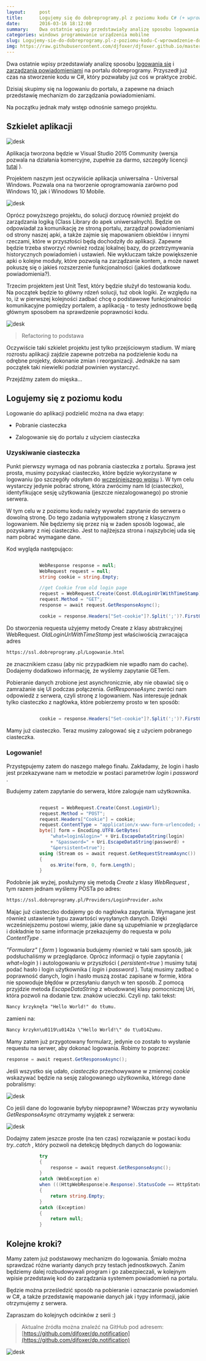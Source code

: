```yaml
---
layout:     post
title:      Logujemy się do dobreprogramy.pl z poziomu kodu C# (+ wprowadzenie do projektu)
date:       2016-03-16 18:12:00
summary:    Dwa ostatnie wpisy przedstawiały analizę sposobu logowania się  i zarządzania powiadomieniami  na portalu dobreprogramy. Przyszedł już czas na stworzenie kodu w C#, który pozwałaby już coś w praktyce zrobić.Dzisiaj skupimy się na logowaniu do portalu, a zapewne na dniach przedstawię mechanizm do zarządzania powiadomieniami. Na początku jednak mały wstęp odnośnie samego projektu.Szkielet aplikacji<...
categories: windows programowanie urządzenia mobilne
slug: Logujemy-sie-do-dobreprogramy.pl-z-poziomu-kodu-C-wprowadzenie-do-projektu,71411.html
img: https://raw.githubusercontent.com/djfoxer/djfoxer.github.io/master/_img/2016-3-16-_67_/g_-_-x-_-_-_x20160315224532_0.png
---
```




Dwa ostatnie wpisy przedstawiały analizę sposobu [logowania się](http://www.dobreprogramy.pl/djfoxer/Analiza-logowania-do-portalu-dobreprogramy.pl-uzyskujemy-dostep-do-zasobow-uzytkownika,71265.html)  i [zarządzania powiadomieniami](http://www.dobreprogramy.pl/djfoxer/Analizujemy-kod-portalu-dobreprogramy.pl-czyli-jak-dziala-system-powiadomien,71145.html)  na portalu dobreprogramy. Przyszedł już czas na stworzenie kodu w C#, który pozwałaby już coś w praktyce zrobić.

Dzisiaj skupimy się na logowaniu do portalu, a zapewne na dniach przedstawię mechanizm do zarządzania powiadomieniami. 

Na początku jednak mały wstęp odnośnie samego projektu.



## Szkielet aplikacji

 



![desk](https://raw.githubusercontent.com/djfoxer/djfoxer.github.io/master/_img/2016-3-16-_67_/g_-_-x-_-_-_x20160315224532_0.png)



Aplikacja tworzona będzie w Visual Studio 2015 Community (wersja pozwala na działania komercyjne, zupełnie za darmo, szczegóły licencji [tutaj](https://www.visualstudio.com/support/legal/mt171547) ).



Projektem naszym jest oczywiście aplikacja uniwersalna - Universal Windows. Pozwala ona na tworzenie oprogramowania zarówno pod Windows 10, jak i Winodows 10 Mobile.



![desk](https://raw.githubusercontent.com/djfoxer/djfoxer.github.io/master/_img/2016-3-16-_67_/g_-_-x-_-_-_x20160315224532_1.png)



Oprócz powyższego projektu, do solucji dorzucę również projekt do zarządzania logiką (Class Library do apek uniwersalnych). Będzie on odpowiadał za komunikację ze stroną portalu, zarządzał powiadomieniami od strony naszej apki, a także zajmie się mapowaniem obiektów i innymi rzeczami, które w przyszłości będą dochodziły do aplikacji. Zapewne będzie trzeba stworzyć również rodzaj lokalnej bazy, do przetrzymywania historycznych powiadomień i ustawień. Nie wykluczam także powiększenie apki o kolejne moduły, które pozwolą na zarządzanie kontem, a może nawet pokuszę się o jakieś rozszerzenie funkcjonalności (jakieś dodatkowe powiadomienia?).

Trzecim projektem jest Unit Test, który będzie służył do testowania kodu. Na początek będzie to główny rdzeń solucji, tuż obok logiki. Ze względu na to, iż w pierwszej kolejności zadbać chcę o podstawowe funkcjonalności komunikacyjne pomiędzy portalem, a aplikacją - to testy jednostkowe będą głównym sposobem na sprawdzenie poprawności kodu.



![desk](https://raw.githubusercontent.com/djfoxer/djfoxer.github.io/master/_img/2016-3-16-_67_/g_-_-x-_-_-_x20160315224647_0.PNG)





> Refactoring to podstawa


Oczywiście taki szkielet projektu jest tylko przejściowym stadium. W miarę rozrostu aplikacji zajdzie zapewne potrzeba na podzielenie kodu na odrębne projekty, dokonanie zmian i reorganizacji. Jednakże na sam początek taki niewielki podział powinien wystarczyć.

Przejdźmy zatem do mięska...



## Logujemy się z poziomu kodu



Logowanie do aplikacji podzielić można na dwa etapy:




  * Pobranie ciasteczka

  * Zalogowanie się do portalu z użyciem ciasteczka






### Uzyskiwanie ciasteczka

 

Punkt pierwszy wymaga od nas pobrania ciasteczka z portalu. Sprawa jest prosta, musimy pozyskać ciasteczko, które będzie wykorzystane w logowaniu (po szczegóły odsyłam do [wcześniejszego wpisu](http://www.dobreprogramy.pl/djfoxer/Analiza-logowania-do-portalu-dobreprogramy.pl-uzyskujemy-dostep-do-zasobow-uzytkownika,71265.html) ). W tym celu wystarczy jedynie pobrać stronę, która zwrócimy nam Id (ciasteczko), identyfikujące sesję użytkowania (jeszcze niezalogowanego) po stronie serwera.

W tym celu w z poziomu kodu należy wywołać zapytanie do serwera o dowolną stronę. Do tego zadania wytypowałem stronę z klasycznym logowaniem. Nie będziemy się przez nią w żaden sposób logować, ale pozyskamy z niej ciasteczko. Jest to najlżejsza strona i najszybciej uda się nam pobrać wymagane dane.

Kod wygląda następująco:



```csharp

            WebResponse response = null;
            WebRequest request = null;
            string cookie = string.Empty;

            //get Cookie from old login page
            request = WebRequest.Create(Const.OldLoginUrlWithTimeStamp);
            request.Method = "GET";
            response = await request.GetResponseAsync();

            cookie = response.Headers["Set-cookie"]?.Split(';')?.FirstOrDefault();

```



Do stworzenia requesta użyjemy metody Create z klasy abstrakcyjnej WebRequest.  *OldLoginUrlWithTimeStamp*  jest właściwością zwracająca adres 

```html
https://ssl.dobreprogramy.pl/Logowanie.html
```

 ze znacznikiem czasu (aby nic przypadkiem nie wpadło nam do cache). Dodajemy dodatkowo informację, że wyślemy zapytanie GETem.

Pobieranie danych zrobione jest asynchronicznie, aby nie obawiać się o zamrażanie się UI podczas połączenia.  *GetResponseAsync*  zwróci nam odpowiedź z serwera, czyli stronę z logowaniem. Nas interesuje jednak tylko ciasteczko z nagłówka, które pobierzemy prosto w ten sposób:



```csharp

            cookie = response.Headers["Set-cookie"]?.Split(';')?.FirstOrDefault();

```



Mamy już ciasteczko. Teraz musimy zalogować się  z użyciem pobranego ciasteczka.



### Logowanie!



Przystępujemy zatem do naszego małego finału. Zakładamy, że login i hasło jest przekazywane nam w metodzie w postaci parametrów  *login*  i  *password* .

Budujemy zatem zapytanie do serwera, które zaloguje nam użytkownika.



```csharp

            request = WebRequest.Create(Const.LoginUrl);
            request.Method = "POST";
            request.Headers["Cookie"] = cookie;
            request.ContentType = "application/x-www-form-urlencoded; charset=UTF-8";
            byte[] form = Encoding.UTF8.GetBytes(
                "what=login&login=" + Uri.EscapeDataString(login)
                + "&password=" + Uri.EscapeDataString(password) +
                "&persistent=true");
            using (Stream os = await request.GetRequestStreamAsync())
            {
                os.Write(form, 0, form.Length);
            }

```



Podobnie jak wyżej, posłużymy się metodą  *Create*  z klasy  *WebRequest* , tym razem jednam wyślemy POSTa po adres:



```html
https://ssl.dobreprogramy.pl/Providers/LoginProvider.ashx
```



Mając już ciasteczko dodajemy go do nagłówka zapytania. Wymagane jest również ustawienie typu zawartości wysyłanych danych. Dzięki wcześniejszemu postowi wiemy, jakie dane są uzupełnianie w przeglądarce i dokładnie to same informacje przekazujemy do requesta w polu  *ContentType* .

 *"Formularz"*  ( *form* ) logowania budujemy również w taki sam sposób, jak podsłuchaliśmy w przeglądarce. Oprócz informacji o typie zapytania ( *what=login* ) i autologowaniu w przyszłości ( *persistent=true* ) musimy tutaj podać hasło i login użytkownika ( *login*  i  *password* ). Tutaj musimy zadbać o poprawność danych, login i hasło muszą zostać zapisane w formie, która nie spowoduje błędów w przesyłaniu danych w ten sposób. Z pomocą przyjdzie metoda  *EscapeDataString*  z wbudowanej klasy pomocniczej Uri, która  pozwoli na dodanie tzw. znaków ucieczki. Czyli np. taki tekst:



```txt
Nancy krzyknęła "Hello World!" do tłumu.
```



zamieni na:



```txt
Nancy krzykn\u0119\u0142a \"Hello World!\" do t\u0142umu.
```



Mamy zatem już przygotowany formularz, jedynie co zostało to wysłanie requestu na serwer, aby dokonać logowania. Robimy to poprzez:



```csharp
response = await request.GetResponseAsync();
```



Jeśli wszystko się udało,  *ciasteczko*  przechowywane w zmiennej  *cookie*  wskazywać będzie na sesję zalogowanego użytkownika, którego dane pobraliśmy:



![desk](https://raw.githubusercontent.com/djfoxer/djfoxer.github.io/master/_img/2016-3-16-_67_/g_-_-x-_-_-_x20160316001059_0.png)



Co jeśli dane do logowanie byłyby niepoprawne? Wówczas przy wywołaniu  *GetResponseAsync*  otrzymamy wyjątek z serwera:



![desk](https://raw.githubusercontent.com/djfoxer/djfoxer.github.io/master/_img/2016-3-16-_67_/g_-_-x-_-_-_x20160316001100_0.png)



Dodajmy zatem jeszcze proste (na ten czas) rozwiązanie w postaci kodu  *try..catch* , który pozwoli na detekcję błędnych danych do logowania:



```csharp
            try
            {
                response = await request.GetResponseAsync();
            }
            catch (WebException e) 
            when (((HttpWebResponse)e.Response).StatusCode == HttpStatusCode.Unauthorized)
            {
                return string.Empty;
            }
            catch (Exception)
            {
                return null;
            }
```





## Kolejne kroki?


Mamy zatem już podstawowy mechanizm do logowania. Śmiało można sprawdzać różne warianty danych przy testach jednostkowych. Zanim będziemy dalej rozbudowywali program i go zabezpieczali, w kolejnym wpisie przedstawię kod do zarządzania systemem powiadomień na portalu. 

Będzie można prześledzić sposób na pobieranie i oznaczanie powiadomień w C#, a także przedstawię mapowanie danych jak i typy informacji, jakie otrzymujemy z serwera.

Zapraszam do kolejnych odcinków z serii :)



> Aktualne źródła można znaleźć na GitHub pod adresem:
> [https://github.com/djfoxer/dp.notification](https://github.com/djfoxer/dp.notification)

 


![desk](https://raw.githubusercontent.com/djfoxer/djfoxer.github.io/master/_img/2016-3-16-_67_/g_-_-x-_-_-_x20160315225438_0.png)

